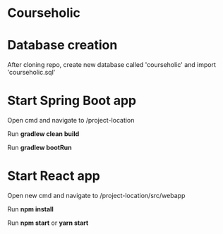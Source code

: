 # Courseholic

# Database creation

After cloning repo, create new database called 'courseholic' and import 'courseholic.sql'

# Start Spring Boot app

Open cmd and navigate to /project-location

Run **gradlew clean build**

Run **gradlew bootRun**

# Start React app

Open new cmd and navigate to /project-location/src/webapp

Run **npm install**

Run **npm start** or **yarn start**
